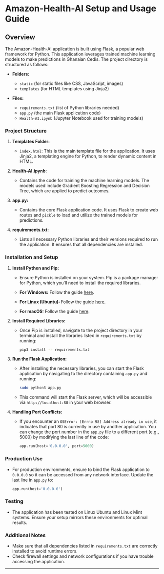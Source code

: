 # **Amazon-Health-AI Setup and Usage Guide**

## **Overview**

The Amazon-Health-AI application is built using Flask, a popular web framework for Python. This application leverages trained machine learning models to make predictions in Ghanaian Cedis. The project directory is structured as follows:

- **Folders:**
  - `static` (for static files like CSS, JavaScript, images)
  - `templates` (for HTML templates using Jinja2)

- **Files:**
  - `requirements.txt` (list of Python libraries needed)
  - `app.py` (the main Flask application code)
  - `Health-AI.ipynb` (Jupyter Notebook used for training models)

### **Project Structure**

1. **Templates Folder:**
   - `index.html`: This is the main template file for the application. It uses Jinja2, a templating engine for Python, to render dynamic content in HTML.

2. **Health-AI.ipynb:**
   - Contains the code for training the machine learning models. The models used include Gradient Boosting Regression and Decision Tree, which are applied to predict outcomes.

3. **app.py:**
   - Contains the core Flask application code. It uses Flask to create web routes and `pickle` to load and utilize the trained models for predictions.

4. **requirements.txt:**
   - Lists all necessary Python libraries and their versions required to run the application. It ensures that all dependencies are installed.

### **Installation and Setup**

1. **Install Python and Pip:**
   - Ensure Python is installed on your system. Pip is a package manager for Python, which you'll need to install the required libraries.

   - **For Windows:** Follow the guide [here](https://www.w3schools.com/python/python_pip.asp).
   - **For Linux (Ubuntu):** Follow the guide [here](https://linuxize.com/post/how-to-install-pip-on-ubuntu-18.04/).
   - **For macOS:** Follow the guide [here](https://phoenixnap.com/kb/install-pip-mac).

2. **Install Required Libraries:**
   - Once Pip is installed, navigate to the project directory in your terminal and install the libraries listed in `requirements.txt` by running:

     ```bash
     pip3 install -r requirements.txt
     ```

3. **Run the Flask Application:**
   - After installing the necessary libraries, you can start the Flask application by navigating to the directory containing `app.py` and running:

     ```bash
     sudo python3 app.py
     ```

   - This command will start the Flask server, which will be accessible via `http://localhost:80` in your web browser.

4. **Handling Port Conflicts:**
   - If you encounter an `OSError: [Errno 98] Address already in use`, it indicates that port 80 is currently in use by another application. You can change the port number in the `app.py` file to a different port (e.g., 5000) by modifying the last line of the code:

     ```python
     app.run(host='0.0.0.0', port=5000)
     ```

### **Production Use**

- For production environments, ensure to bind the Flask application to `0.0.0.0` so it can be accessed from any network interface. Update the last line in `app.py` to:

  ```python
  app.run(host='0.0.0.0')
  ```

### **Testing**

- The application has been tested on Linux Ubuntu and Linux Mint systems. Ensure your setup mirrors these environments for optimal results.



### **Additional Notes**

- Make sure that all dependencies listed in `requirements.txt` are correctly installed to avoid runtime errors.
- Check firewall settings and network configurations if you have trouble accessing the application.

---

